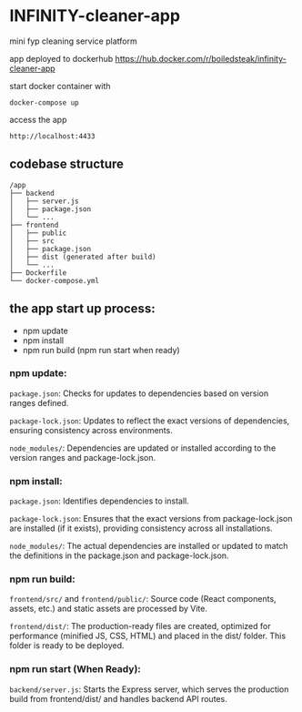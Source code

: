 # INFINITY-cleaner-app


mini fyp cleaning service platform

app deployed to dockerhub
https://hub.docker.com/r/boiledsteak/infinity-cleaner-app

start docker container with
```
docker-compose up
```
access the app
```
http://localhost:4433
```

## codebase structure

```
/app
├── backend
│   ├── server.js
│   ├── package.json
│   └── ...
├── frontend
│   ├── public
│   ├── src
│   ├── package.json
│   ├── dist (generated after build)
│   └── ...
├── Dockerfile
└── docker-compose.yml
```

## the app start up process:
- npm update
- npm install
- npm run build
(npm run start when ready)

### npm update:
```package.json```: Checks for updates to dependencies based on version ranges defined.

```package-lock.json```: Updates to reflect the exact versions of dependencies, ensuring consistency across environments.

```node_modules/```: Dependencies are updated or installed according to the version ranges and package-lock.json.

### npm install:
```package.json```: Identifies dependencies to install.

```package-lock.json```: Ensures that the exact versions from package-lock.json are installed (if it exists), providing consistency across all installations.

```node_modules/```: The actual dependencies are installed or updated to match the definitions in the package.json and package-lock.json.

### npm run build:
```frontend/src/``` and ```frontend/public/```: Source code (React components, assets, etc.) and static assets are processed by Vite.

```frontend/dist/```: The production-ready files are created, optimized for performance (minified JS, CSS, HTML) and placed in the dist/ folder. This folder is ready to be deployed.

### npm run start (When Ready):
```backend/server.js```: Starts the Express server, which serves the production build from frontend/dist/ and handles backend API routes.

